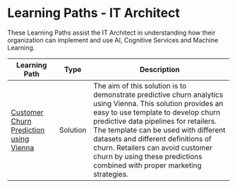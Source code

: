 # Learning Paths - IT Architect

These Learning Paths assist the IT Architect in understanding how their organization can implement and use AI, Cognitive Services and Machine Learning.

| Learning Path | Type | Description
| --- |  --- | ---
| [Customer Churn Prediction using Vienna](https://github.com/BuckWoody/LearningPaths/blob/master/Data%20Scientist/Learning%20Path%20-%20Vienna%20Churn%20Analytics.md) | Solution | The aim of this solution is to demonstrate predictive churn analytics using Vienna. This solution provides an easy to use template to develop churn predictive data pipelines for retailers. The template can be used with different datasets and different definitions of churn. Retailers can avoid customer churn by using these predictions combined with proper marketing strategies.
